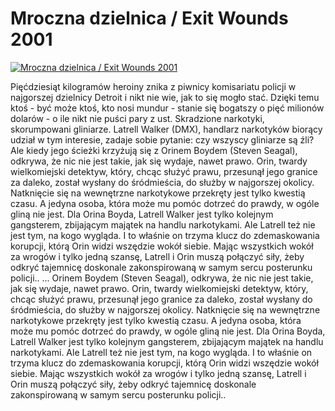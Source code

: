 Mroczna dzielnica / Exit Wounds 2001 
=============
[![Mroczna dzielnica / Exit Wounds 2001 ](http://vidos.pl/images/player.gif)](http://vidos.pl/mroczna-dzielnica-exit-wounds-2001)

 Pięćdziesiąt kilogramów heroiny znika z piwnicy komisariatu policji w najgorszej dzielnicy Detroit i nikt nie wie, jak to się mogło stać. Dzięki temu ktoś - być może ktoś, kto nosi mundur - stanie się bogatszy o pięć milionów dolarów - o ile nikt nie puści pary z ust. Skradzione narkotyki, skorumpowani gliniarze. Latrell Walker (DMX), handlarz narkotyków biorący udział w tym interesie, zadaje sobie pytanie: czy wszyscy gliniarze są źli? Ale kiedy jego ścieżki krzyżują się z Orinem Boydem (Steven Seagal), odkrywa, że nic nie jest takie, jak się wydaje, nawet prawo. Orin, twardy wielkomiejski detektyw, który, chcąc służyć prawu, przesunął jego granice za daleko, został wysłany do śródmieścia, do służby w najgorszej okolicy. Natknięcie się na wewnętrzne narkotykowe przekręty jest tylko kwestią czasu. A jedyna osoba, która może mu pomóc dotrzeć do prawdy, w ogóle gliną nie jest. Dla Orina Boyda, Latrell Walker jest tylko kolejnym gangsterem, zbijającym majątek na handlu narkotykami. Ale Latrell też nie jest tym, na kogo wygląda. I to właśnie on trzyma klucz do zdemaskowania korupcji, którą Orin widzi wszędzie wokół siebie. Mając wszystkich wokół za wrogów i tylko jedną szansę, Latrell i Orin muszą połączyć siły, żeby odkryć tajemnicę doskonale zakonspirowaną w samym sercu posterunku policji..   ... Orinem Boydem (Steven Seagal), odkrywa, że nic nie jest takie, jak się wydaje, nawet prawo. Orin, twardy wielkomiejski detektyw, który, chcąc służyć prawu, przesunął jego granice za daleko, został wysłany do śródmieścia, do służby w najgorszej okolicy. Natknięcie się na wewnętrzne narkotykowe przekręty jest tylko kwestią czasu. A jedyna osoba, która może mu pomóc dotrzeć do prawdy, w ogóle gliną nie jest. Dla Orina Boyda, Latrell Walker jest tylko kolejnym gangsterem, zbijającym majątek na handlu narkotykami. Ale Latrell też nie jest tym, na kogo wygląda. I to właśnie on trzyma klucz do zdemaskowania korupcji, którą Orin widzi wszędzie wokół siebie. Mając wszystkich wokół za wrogów i tylko jedną szansę, Latrell i Orin muszą połączyć siły, żeby odkryć tajemnicę doskonale zakonspirowaną w samym sercu posterunku policji..

